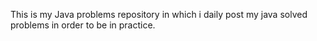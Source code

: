 This is my Java problems repository in which 
i daily post my java solved problems in order 
to be in practice.





